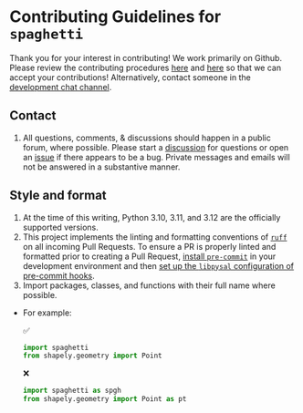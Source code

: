 # Contributing Guidelines for `spaghetti`

Thank you for your interest in contributing! We work primarily on Github. Please review the contributing procedures [here](http://pysal.org/getting_started#for-developers) and [here](https://github.com/pysal/pysal/wiki/GitHub-Standard-Operating-Procedures) so that we can accept your contributions! Alternatively, contact someone in the [development chat channel](https://gitter.im//pysal/Spaghetti).


## Contact

1. All questions, comments, & discussions should happen in a public forum, where possible. Please start a [discussion](https://github.com/pysal/spaghetti/discussions) for questions or open an [issue](https://github.com/pysal/spaghetti/issues) if there appears to be a bug. Private messages and emails will not be answered in a substantive manner.


## Style and format

1. At the time of this writing, Python 3.10, 3.11, and 3.12 are the officially supported versions.
2. This project implements the linting and formatting conventions of [`ruff`](https://docs.astral.sh/ruff/) on all incoming Pull Requests. To ensure a PR is properly linted and formatted prior to creating a Pull Request, [install `pre-commit`](https://pre-commit.com/#installation) in your development environment and then [set up the `libpysal` configuration of pre-commit hooks](https://pre-commit.com/#3-install-the-git-hook-scripts). 
3. Import packages, classes, and functions with their full name where possible.
  * For example:
    
    :white_check_mark:
    ```python
    import spaghetti
    from shapely.geometry import Point
    ```
    :x:
    ```python
    import spaghetti as spgh
    from shapely.geometry import Point as pt
    ```


